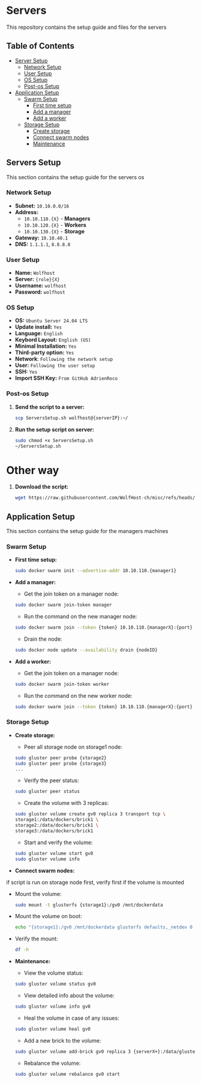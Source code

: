 # Servers

This repository contains the setup guide and files for the servers

## Table of Contents

- [Server Setup](#server-setup)
  - [Network Setup](#network-setup)
  - [User Setup](#user-setup)
  - [OS Setup](#os-setup)
  - [Post-os Setup](#post-os-setup)
- [Application Setup](#application-setup)
  - [Swarm Setup](#swarm-setup)
    - [First time setup](#first-time-setup)
    - [Add a manager](#add-a-manager)
    - [Add a worker](#add-a-worker)
  - [Storage Setup](#storage-setup)
    - [Create storage](#create-storage)
    - [Connect swarm nodes](#connect-swarm-nodes)
    - [Maintenance](#maintenance)

## Servers Setup

This section contains the setup guide for the servers os

### Network Setup

- **Subnet:** `10.10.0.0/16`
- **Address:**
  - `10.10.110.{X}` - **Managers**
  - `10.10.120.{X}` - **Workers**
  - `10.10.130.{X}` - **Storage**
- **Gateway:** `10.10.40.1`
- **DNS:** `1.1.1.1`, `8.8.8.8`

### User Setup

- **Name:** `Wolfhost`
- **Server:** `{role}{X}`
- **Username:** `wolfhost`
- **Password:** `wolfhost`

### OS Setup

- **OS:** `Ubuntu Server 24.04 LTS`
- **Update install:** `Yes`
- **Language:** `English`
- **Keybord Layout:** `English (US)`
- **Minimal Installation:** `Yes`
- **Third-party option:** `Yes`
- **Network**: `Following the network setup`
- **User:** `Following the user setup`
- **SSH:** `Yes`
- **Import SSH Key:** `From GitHub AdrienRoco`

### Post-os Setup

1. **Send the script to a server:**

   ```bash
   scp ServersSetup.sh wolfhost@{serverIP}:~/
   ```

2. **Run the setup script on server:**

   ```bash
   sudo chmod +x ServersSetup.sh
   ~/ServersSetup.sh
   ```

# Other way

1. **Download the script:**

   ```bash
   wget https://raw.githubusercontent.com/WolfHost-ch/misc/refs/heads/main/ServersSetup.sh && chmod +x ServersSetup.sh && ./ServersSetup.sh
   ```

## Application Setup

This section contains the setup guide for the managers machines

### Swarm Setup

- **First time setup:**

  ```bash
  sudo docker swarm init --advertise-addr 10.10.110.{manager1}
  ```

- **Add a manager:**

  - Get the join token on a manager node:

  ```bash
  sudo docker swarm join-token manager
  ```

  - Run the command on the new manager node:

  ```bash
  sudo docker swarm join --token {token} 10.10.110.{managerX}:{port}
  ```

  - Drain the node:

  ```bash
  sudo docker node update --availability drain {nodeID}
  ```

- **Add a worker:**

  - Get the join token on a manager node:

  ```bash
  sudo docker swarm join-token worker
  ```

  - Run the command on the new worker node:

  ```bash
  sudo docker swarm join --token {token} 10.10.110.{managerX}:{port}
  ```

### Storage Setup

- **Create storage:**

  - Peer all storage node on storage1 node:

  ```bash
  sudo gluster peer probe {storage2}
  sudo gluster peer probe {storage3}
  ...
  ```

  - Verify the peer status:

  ```bash
  sudo gluster peer status
  ```

  - Create the volume with 3 replicas:

  ```bash
  sudo gluster volume create gv0 replica 3 transport tcp \
  storage1:/data/dockers/brick1 \
  storage2:/data/dockers/brick1 \
  storage3:/data/dockers/brick1
  ```

  - Start and verify the volume:

  ```bash
  sudo gluster volume start gv0
  sudo gluster volume info
  ```

- **Connect swarm nodes:**

if script is run on storage node first, verify first if the volume is mounted

- Mount the volume:

  ```bash
  sudo mount -t glusterfs {storage1}:/gv0 /mnt/dockerdata
  ```

- Mount the volume on boot:

  ```bash
  echo "{storage1}:/gv0 /mnt/dockerdata glusterfs defaults,_netdev 0 0" | sudo tee -a /etc/fstab
  ```

- Verify the mount:

  ```bash
  df -h
  ```

- **Maintenance:**

  - View the volume status:

  ```bash
  sudo gluster volume status gv0
  ```

  - View detailed info about the volume:

  ```bash
  sudo gluster volume info gv0
  ```

  - Heal the volume in case of any issues:

  ```bash
  sudo gluster volume heal gv0
  ```

  - Add a new brick to the volume:

  ```bash
  sudo gluster volume add-brick gv0 replica 3 {serverX+}:/data/glusterfs/brick1
  ```

  - Rebalance the volume:

  ```bash
  sudo gluster volume rebalance gv0 start
  ```
